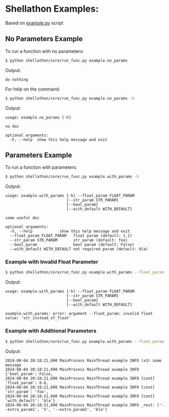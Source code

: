 # Shellathon Examples: 
Based on [example.py]([https://example.com](https://github.com/garibyta/shellathon/blob/main/example.py)) script


## No Parameters Example

To run a function with no parameters:

```bash
$ python shellathon/core/run_func.py example.no_params
```

Output:

```
do nothing
```

For help on the command:

```bash
$ python shellathon/core/run_func.py example.no_params -h
```

Output:

```
usage: example.no_params [-h]

no doc

optional arguments:
  -h, --help  show this help message and exit
```

## Parameters Example

To run a function with parameters:

```bash
$ python shellathon/core/run_func.py example.with_params -h
```

Output:

```
usage: example.with_params [-h] --float_param FLOAT_PARAM 
                           [--str_param STR_PARAM] 
                           [--bool_param] 
                           [--with_default WITH_DEFAULT]

some useful doc

optional arguments:
  -h, --help            show this help message and exit
  --float_param FLOAT_PARAM   float param (default: 1.1)
  --str_param STR_PARAM       str param (default: foo)
  --bool_param                bool param (default: False)
  --with_default WITH_DEFAULT not required param (default: bla)
```

### Example with Invalid Float Parameter

```bash
$ python shellathon/core/run_func.py example.with_params --float_param str_instead_of_float
```

Output:

```
usage: example.with_params [-h] --float_param FLOAT_PARAM 
                           [--str_param STR_PARAM] 
                           [--bool_param] 
                           [--with_default WITH_DEFAULT]

example.with_params: error: argument --float_param: invalid float value: 'str_instead_of_float'
```

### Example with Additional Parameters

```bash
$ python shellathon/core/run_func.py example.with_params --float_param 8.6 --extra_param1 5 --extra_param2 bla
```

Output:

```
2024-08-04 20:18:21,690 MainProcess MainThread example INFO (x3) some message
2024-08-04 20:18:21,690 MainProcess MainThread example INFO {'bool_param': False,
2024-08-04 20:18:21,690 MainProcess MainThread example INFO [cont] 'float_param': 8.6,
2024-08-04 20:18:21,690 MainProcess MainThread example INFO [cont] 'str_param': 'foo',
2024-08-04 20:18:21,690 MainProcess MainThread example INFO [cont] 'with_default': 'bla'}
2024-08-04 20:18:21,690 MainProcess MainThread example INFO _rest: ['--extra_param1', '5', '--extra_param2', 'bla']
```
